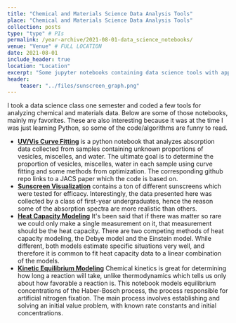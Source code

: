 ```yaml
---
title: "Chemical and Materials Science Data Analysis Tools"
place: "Chemical and Materials Science Data Analysis Tools"
collection: posts
type: "type" # PIs
permalink: /year-archive/2021-08-01-data_science_notebooks/
venue: "Venue" # FULL LOCATION
date: 2021-08-01
include_header: true
location: "Location"
excerpt: "Some jupyter notebooks containing data science tools with applications in chemistry and materials science, originally written for a class I took in college."
header:
    teaser: "../files/sunscreen_graph.png"
---
```


I took a data science class one semester and coded a few tools for analyzing chemical and materials data. Below are some of those notebooks, mainly my favorites. These are also interesting because it was at the time I was just learning Python, so some of the code/algorithms are funny to read.

* **[UV/Vis Curve Fitting](https://nbviewer.org/github/sdawley1/UV-Vis-Curve-Fitting/blob/main/sdawley1_hw5.ipynb)**
    is a python notebook that analyzes absorption data collected from samples containing unknown proportions of vesicles, miscelles, and water. The ultimate goal is to determine the proportion of vesicles, miscelles, water in each sample using curve fitting and some methods from optimization. The corresponding github repo links to a JACS paper which the code is based on.
* **[Sunscreen Visualization](https://nbviewer.org/github/sdawley1/Sunscreen-Visualization/blob/main/sdawley1_hw7.ipynb)**
    contains a ton of different sunscreens which were tested for efficacy. Interestingly, the data presented here was collected by a class of first-year undergraduates, hence the reason some of the absorption spectra are more realistic than others.
* **[Heat Capacity Modeling](https://nbviewer.org/github/sdawley1/Heat-Capacity-Modeling/blob/main/sdawley1_hw6.ipynb)**
    It's been said that if there was matter so rare we could only make a single measurement on it, that measurement should be the heat capacity. There are two competing methods of heat capacity modeling, the Debye model and the Einstein model. While different, both models estimate specific situations very well, and therefore it is common to fit heat capacity data to a linear combination of the models.
* **[Kinetic Equilibrium Modeling](https://nbviewer.org/github/sdawley1/Kinetic-Equilibrium-Model/blob/main/sdawley1_hw4.ipynb)**
    Chemical kinetics is great for determining how long a reaction will take, unlike thermodynamics which tells us only about how favorable a reaction is. This notebook models equilibrium concentrations of the Haber-Bosch process, the process responsible for artificial nitrogen fixation. The main process involves establishing and solving an initial value problem, with known rate constants and initial concentrations.

